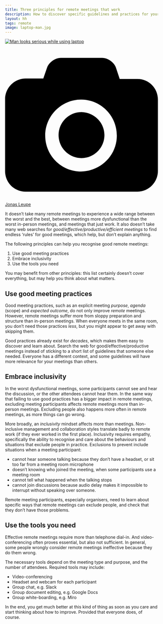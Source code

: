 ```yaml
---
title: Three principles for remote meetings that work
description: How to discover specific guidelines and practices for your situation
layout: hh
tags: remote
image: laptop-man.jpg
---
```


[![Man looks serious while using laptop](laptop-man.jpg)](https://unsplash.com/photos/7RI1YkIbCDI)

<a class="unsplash" href="https://unsplash.com/photos/7RI1YkIbCDI" rel="noopener noreferrer" title="Photo by Jonas Leupe"><span><svg xmlns="http://www.w3.org/2000/svg" viewBox="0 0 32 32"><title>unsplash-logo</title><path d="M20.8 18.1c0 2.7-2.2 4.8-4.8 4.8s-4.8-2.1-4.8-4.8c0-2.7 2.2-4.8 4.8-4.8 2.7.1 4.8 2.2 4.8 4.8zm11.2-7.4v14.9c0 2.3-1.9 4.3-4.3 4.3h-23.4c-2.4 0-4.3-1.9-4.3-4.3v-15c0-2.3 1.9-4.3 4.3-4.3h3.7l.8-2.3c.4-1.1 1.7-2 2.9-2h8.6c1.2 0 2.5.9 2.9 2l.8 2.4h3.7c2.4 0 4.3 1.9 4.3 4.3zm-8.6 7.5c0-4.1-3.3-7.5-7.5-7.5-4.1 0-7.5 3.4-7.5 7.5s3.3 7.5 7.5 7.5c4.2-.1 7.5-3.4 7.5-7.5z"></path></svg></span><span>Jonas Leupe</span></a>

It doesn’t take many remote meetings to experience a wide range between the worst and the best, between meetings more dysfunctional than the worst in-person meetings, and meetings that just work.
It also doesn’t take many web searches for _good/effective/productive/efficient meetings_ to find endless ‘rules’ for good meetings, which help, but don’t explain anything.

The following principles can help you recognise good remote meetings:

1. Use good meeting practices
2. Embrace inclusivity
3. Use the tools you need

You may benefit from other principles: this list certainly doesn’t cover everything, but may help you think about what matters.

## Use good meeting practices

Good meeting practices, such as an explicit meeting _purpose_, _agenda_ (scope) and _expected outcome_, do not only improve _remote_ meetings.
However, remote meetings suffer more from sloppy preparation and structure than in-person meetings.
When everyone meets in the same room, you don’t need those practices _less_, but you might appear to get away with skipping them.

Good practices already exist for _decades_, which makes them easy to discover and learn about.
Search the web for good/effective/productive meetings instead of sticking to a short list of guidelines that someone else needed.
Everyone has a different context, and some guidelines will have more relevance for your meetings than others.

## Embrace inclusivity

In the worst dysfunctional meetings, some participants cannot see and hear the discussion, or the other attendees cannot hear them.
In the same way that failing to use good practices has a bigger impact in remote meetings, excluding meeting participants affects remote meetings more than in-person meetings.
Excluding people also happens more often in remote meetings, as more things can go wrong.

More broadly, an _inclusivity_ mindset affects more than meetings.
Non-inclusive management and collaboration styles translate badly to remote work (if they ever worked in the first place).
Inclusivity requires empathy, specifically the ability to recognise and care about the behaviours and situations that exclude people in practice.
Exclusions to prevent include situations when a meeting participant:

* cannot hear someone talking because they don’t have a headset, or sit too far from a meeting room microphone
* doesn’t knowing who joined the meeting, when some participants use a meeting room
* cannot tell what happened when the talking stops
* cannot join discussions because audio delay makes it impossible to interrupt without speaking over someone.

Remote meeting participants, especially organisers, need to learn about specific ways that  remote meetings can exclude people, and check that they don’t have those problems. 

## Use the tools you need

Effective remote meetings require more than telephone dial-in.
And video-conferencing often proves essential, but also not sufficient.
In general, some people wrongly consider remote meetings ineffective because they do them wrong.

The necessary tools depend on the meeting type and purpose, and the number of attendees.
Required tools may include:

* Video-conferencing
* Headset and webcam for each participant
* Group chat, e.g. Slack
* Group document editing, e.g. Google Docs
* Group white-boarding, e.g. Miro

In the end, you get much better at this kind of thing as soon as you care and start thinking about how to improve.
Provided that everyone does, of course.
